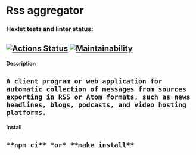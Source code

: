 # Rss aggregator

### Hexlet tests and linter status:
[![Actions Status](https://github.com/l4ught3r/frontend-project-11/actions/workflows/hexlet-check.yml/badge.svg)](https://github.com/l4ught3r/frontend-project-11/actions)
[![Maintainability](https://api.codeclimate.com/v1/badges/b5da8b98e43eeb665e0c/maintainability)](https://codeclimate.com/github/l4ught3r/frontend-project-11/maintainability)
---
#### Description
`A client program or web application for automatic collection of messages from sources exporting in RSS or Atom formats, such as news headlines, blogs, podcasts, and video hosting platforms.`
---
#### Install
`**npm ci** *or* **make install**`
---